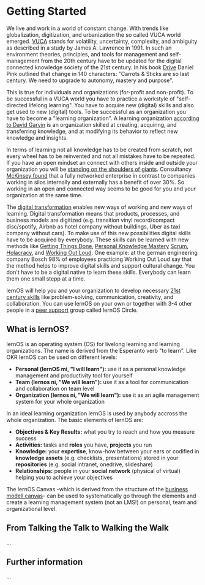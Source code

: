 # Getting Started
We live and work in a world of constant change. With trends like globalization, digitization, and urbanization the so called VUCA world emerged. [VUCA](https://en.wikipedia.org/wiki/Volatility,_uncertainty,_complexity_and_ambiguity) stands for volatility, uncertainty, complexity, and ambiguity as described in a study by James A. Lawrence in 1991. In such an environment theories, principles, and tools for management and self-management from the 20th century have to be updated for the digital connected knowledge society of the 21st century. In his book [Drive](https://en.wikipedia.org/wiki/Drive:_The_Surprising_Truth_About_What_Motivates_Us) Daniel Pink outlined that change in 140 characters: "Carrots & Sticks are so last century. We need to upgrade to autonomy, mastery and purpose".

This is true for individuals and organizations (for-profit and non-profit). To be successful in a VUCA world you have to practice a workstyle of "self-directed lifelong learning". You have to acquire new (digital) skills and also get used to new (digital) tools. To be successful as an organization you have to become a "learning organization". A learning organization [according to David Garvin](https://hbr.org/2008/03/is-yours-a-learning-organization) is an organization skilled at creating, acquiring, and transferring knowledge, and at modifying its behavior to reflect new knowledge and insights.

In terms of learning not all knowledge has to be created from scratch, not every wheel has to be reinvented and not all mistakes have to be repeated. If you have an open mindset an connect with others inside and outside your organization you will be [standing on the shoulders of giants](https://en.wikipedia.org/wiki/Standing_on_the_shoulders_of_giants). Consultancy [McKinsey found](https://www.mckinsey.com/industries/high-tech/our-insights/the-rise-of-the-networked-enterprise-web-20-finds-its-payday) that a fully networked enterprise in contrast to companies working in silos internally and externally has a benefit of over 30%. So working in an open and connected way seems to be good for you and your organization at the same time.

The [digital transformation](https://en.wikipedia.org/wiki/Digital_transformation) enables new ways of working and new ways of learning. Digital transformation means that products, processes, and business models are digitized (e.g. transition vinyl record/compact disc/spotify, Airbnb as hotel company without buildings, Uber as taxi company without cars). To make use of this new possibilities digital skills have to be acquired by everybody. These skills can be learned with new methods like [Getting Things Done](https://gettingthingsdone.com/), [Personal Knowledge Mastery](https://jarche.com/pkm/) [Scrum](https://www.scrumguides.org/), [Holacracy](https://www.holacracy.org/constitution), and [Working Out Loud](https://workingoutloud.com/). One example: at the german engineering company Bosch 98% of employees practicing Working Out Loud say that the method helps to improve digital skills and support cultural change. You don't have to be a digital native to learn these skills. Everybody can learn them one small stepp at a time.

lernOS will help you and your organization to develop necessary [21st century skills](https://learning.mozilla.org/en-US/web-literacy) like problem-solving, communication, creativity, and collaboration. You can use lernOS on your own or together with 3-4 other people in a [peer support](https://en.wikipedia.org/wiki/Peer_support) group called lernOS Circle.

## What is lernOS?
lernOS is an operating system (OS) for livelong learning and learning organizations. The name is derived from the Esperanto verb "to learn". Like OKR lernOS can be used on different levels:

* **Personal (lernOS mi, "I will learn"):** use it as a personal knowledge management and productivity tool for yourself
* **Team (lernos ni, "We will learn"):** use it as a tool for communication and collaboration on team level
* **Organization (lernos ni, "We will learn"):** use it as an agile management system for your whole organization

In an ideal learning organization lernOS is used by anybody accross the whole organization. The basic elements of lernOS are:

* **Objectives & Key Results:** what you try to reach and how you measure success
* **Activities:** tasks and **roles** you have, **projects** you run
* **Knowledge:** your **expertise**, know-how between your ears or codified in **knowledge assets** (e.g. checklists, presentations) stored in your **repositories** (e.g. social intranet, onedrive, slideshare)
* **Relationships:** people in your **social network** (physical of virtual) helping you to achieve your objectives

The lernOS Canvas -which is derived from the structure of the [business modell canvas](https://en.wikipedia.org/wiki/Business_Model_Canvas)- can be used to systematically go through the elements and create a learning management system (not an LMS!) on personal, team and organizational level.

## From Talking the Talk to Walking the Walk
...

## Further information
...